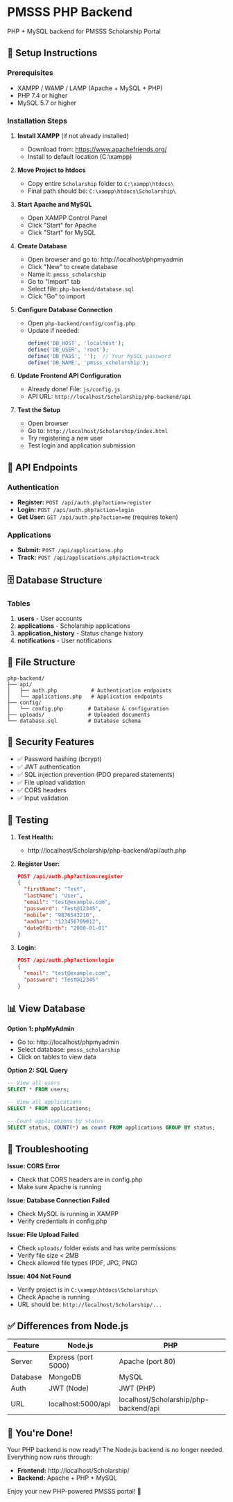 # PMSSS PHP Backend

PHP + MySQL backend for PMSSS Scholarship Portal

## 🚀 Setup Instructions

### Prerequisites
- XAMPP / WAMP / LAMP (Apache + MySQL + PHP)
- PHP 7.4 or higher
- MySQL 5.7 or higher

### Installation Steps

1. **Install XAMPP** (if not already installed)
   - Download from: https://www.apachefriends.org/
   - Install to default location (C:\xampp)

2. **Move Project to htdocs**
   - Copy entire `Scholarship` folder to `C:\xampp\htdocs\`
   - Final path should be: `C:\xampp\htdocs\Scholarship\`

3. **Start Apache and MySQL**
   - Open XAMPP Control Panel
   - Click "Start" for Apache
   - Click "Start" for MySQL

4. **Create Database**
   - Open browser and go to: http://localhost/phpmyadmin
   - Click "New" to create database
   - Name it: `pmsss_scholarship`
   - Go to "Import" tab
   - Select file: `php-backend/database.sql`
   - Click "Go" to import

5. **Configure Database Connection**
   - Open `php-backend/config/config.php`
   - Update if needed:
     ```php
     define('DB_HOST', 'localhost');
     define('DB_USER', 'root');
     define('DB_PASS', '');  // Your MySQL password
     define('DB_NAME', 'pmsss_scholarship');
     ```

6. **Update Frontend API Configuration**
   - Already done! File: `js/config.js`
   - API URL: `http://localhost/Scholarship/php-backend/api`

7. **Test the Setup**
   - Open browser
   - Go to: `http://localhost/Scholarship/index.html`
   - Try registering a new user
   - Test login and application submission

## 📡 API Endpoints

### Authentication
- **Register:** `POST /api/auth.php?action=register`
- **Login:** `POST /api/auth.php?action=login`
- **Get User:** `GET /api/auth.php?action=me` (requires token)

### Applications
- **Submit:** `POST /api/applications.php`
- **Track:** `POST /api/applications.php?action=track`

## 🗄️ Database Structure

### Tables
1. **users** - User accounts
2. **applications** - Scholarship applications
3. **application_history** - Status change history
4. **notifications** - User notifications

## 📁 File Structure

```
php-backend/
├── api/
│   ├── auth.php           # Authentication endpoints
│   └── applications.php   # Application endpoints
├── config/
│   └── config.php        # Database & configuration
├── uploads/              # Uploaded documents
└── database.sql          # Database schema
```

## 🔐 Security Features

- ✅ Password hashing (bcrypt)
- ✅ JWT authentication
- ✅ SQL injection prevention (PDO prepared statements)
- ✅ File upload validation
- ✅ CORS headers
- ✅ Input validation

## 🧪 Testing

1. **Test Health:**
   - http://localhost/Scholarship/php-backend/api/auth.php

2. **Register User:**
   ```json
   POST /api/auth.php?action=register
   {
     "firstName": "Test",
     "lastName": "User",
     "email": "test@example.com",
     "password": "Test@12345",
     "mobile": "9876543210",
     "aadhar": "123456789012",
     "dateOfBirth": "2000-01-01"
   }
   ```

3. **Login:**
   ```json
   POST /api/auth.php?action=login
   {
     "email": "test@example.com",
     "password": "Test@12345"
   }
   ```

## 📊 View Database

**Option 1: phpMyAdmin**
- Go to: http://localhost/phpmyadmin
- Select database: `pmsss_scholarship`
- Click on tables to view data

**Option 2: SQL Query**
```sql
-- View all users
SELECT * FROM users;

-- View all applications
SELECT * FROM applications;

-- Count applications by status
SELECT status, COUNT(*) as count FROM applications GROUP BY status;
```

## 🔧 Troubleshooting

**Issue: CORS Error**
- Check that CORS headers are in config.php
- Make sure Apache is running

**Issue: Database Connection Failed**
- Check MySQL is running in XAMPP
- Verify credentials in config.php

**Issue: File Upload Failed**
- Check `uploads/` folder exists and has write permissions
- Verify file size < 2MB
- Check allowed file types (PDF, JPG, PNG)

**Issue: 404 Not Found**
- Verify project is in `C:\xampp\htdocs\Scholarship\`
- Check Apache is running
- URL should be: `http://localhost/Scholarship/...`

## ✅ Differences from Node.js

| Feature | Node.js | PHP |
|---------|---------|-----|
| Server | Express (port 5000) | Apache (port 80) |
| Database | MongoDB | MySQL |
| Auth | JWT (Node) | JWT (PHP) |
| URL | localhost:5000/api | localhost/Scholarship/php-backend/api |

## 🎉 You're Done!

Your PHP backend is now ready! The Node.js backend is no longer needed. Everything now runs through:
- **Frontend:** http://localhost/Scholarship/
- **Backend:** Apache + PHP + MySQL

Enjoy your new PHP-powered PMSSS portal! 🚀
